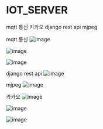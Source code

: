 # IOT_SERVER

mqtt 통신
카카오 
django rest api
mjpeg


mqtt 통신
![image](https://github.com/eunjijen/IOT_SERVER/assets/75493219/64b5bda6-6c44-4f8d-b009-f3d89152e403)

![image](https://github.com/eunjijen/IOT_SERVER/assets/75493219/55c722b8-f016-4e3e-bc2c-92940d9f15f5)


![image](https://github.com/eunjijen/IOT_SERVER/assets/75493219/45c1a334-a764-44ea-9e6c-dafb4764b2a7)

django rest api
![image](https://github.com/eunjijen/IOT_SERVER/assets/75493219/afe41a12-35df-4815-9cec-d10149c6cb15)

mjpeg
![image](https://github.com/eunjijen/IOT_SERVER/assets/75493219/7bf83d57-b295-4d24-8fb1-1eebc26acc6f)


카카오 
![image](https://github.com/eunjijen/IOT_SERVER/assets/75493219/25bf7e57-2656-4901-a7c8-c4bf36575de3)

![image](https://github.com/eunjijen/IOT_SERVER/assets/75493219/68a86e77-b78a-48b9-8c1e-b2197d649be1)

![image](https://github.com/eunjijen/IOT_SERVER/assets/75493219/bc9e3156-6eb3-4ced-9d7c-b0a9283f952b)
